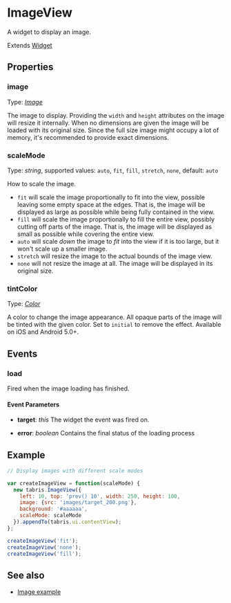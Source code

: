 ---
---
# ImageView

A widget to display an image.

Extends [Widget](Widget.md)

## Properties

### image

Type: *[Image](../types.md#image)*

The image to display. Providing the `width` and `height` attributes on the image will resize it internally. When no dimensions are given the image will be loaded with its original size. Since the full size image might occupy a lot of memory, it's recommended to provide exact dimensions.

### scaleMode

Type: *string*, supported values: `auto`, `fit`, `fill`, `stretch`, `none`, default: `auto`

How to scale the image.

- `fit` will scale the image proportionally to fit into the view, possible leaving some empty space at the edges. That is, the image will be displayed as large as possible while being fully contained in the view.
- `fill` will scale the image proportionally to fill the entire view, possibly cutting off parts of the image. That is, the image will be displayed as small as possible while covering the entire view.
- `auto` will scale *down* the image to *fit* into the view if it is too large, but it won't scale up a smaller image.
- `stretch` will resize the image to the actual bounds of the image view.
- `none` will not resize the image at all. The image will be displayed in its original size.

### tintColor

Type: *[Color](../types.md#color)*

A color to change the image appearance. All opaque parts of the image will be tinted with the given color. Set to `initial` to remove the effect. Available on iOS and Android 5.0+.


## Events

### load
Fired when the image loading has finished.

#### Event Parameters 
- **target**: *this*
    The widget the event was fired on.

- **error**: *boolean*
    Contains the final status of the loading process





## Example
```js
// Display images with different scale modes

var createImageView = function(scaleMode) {
  new tabris.ImageView({
    left: 10, top: 'prev() 10', width: 250, height: 100,
    image: {src: 'images/target_200.png'},
    background: '#aaaaaa',
    scaleMode: scaleMode
  }).appendTo(tabris.ui.contentView);
};

createImageView('fit');
createImageView('none');
createImageView('fill');
```
## See also

- [Image example](https://github.com/eclipsesource/tabris-js/tree/v2.0.0-beta2/examples/image/image.js)
